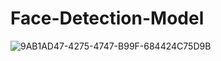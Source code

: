 # Face-Detection-Model
![9AB1AD47-4275-4747-B99F-684424C75D9B](https://github.com/divyansh436/Face-Detection-Model/assets/81762431/ac40477d-5eb1-4d55-844c-29625d4e726c)
